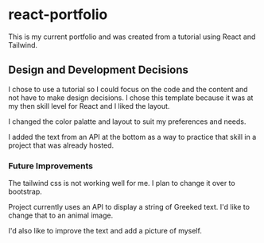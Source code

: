 # react-portfolio

This is my current portfolio and was created from a tutorial using React and Tailwind.

## Design and Development Decisions

I chose to use a tutorial so I could focus on the code and the content and not have to make design decisions. I chose this template because it was at my then skill level for React and I liked the layout.

I changed the color palatte and layout to suit my preferences and needs.

I added the text from an API at the bottom as a way to practice that skill in a project that was already hosted.

### Future Improvements

The tailwind css is not working well for me. I plan to change it over to bootstrap.

Project currently uses an API to display a string of Greeked text. I'd like to change that to an animal image.

I'd also like to improve the text and add a picture of myself.
